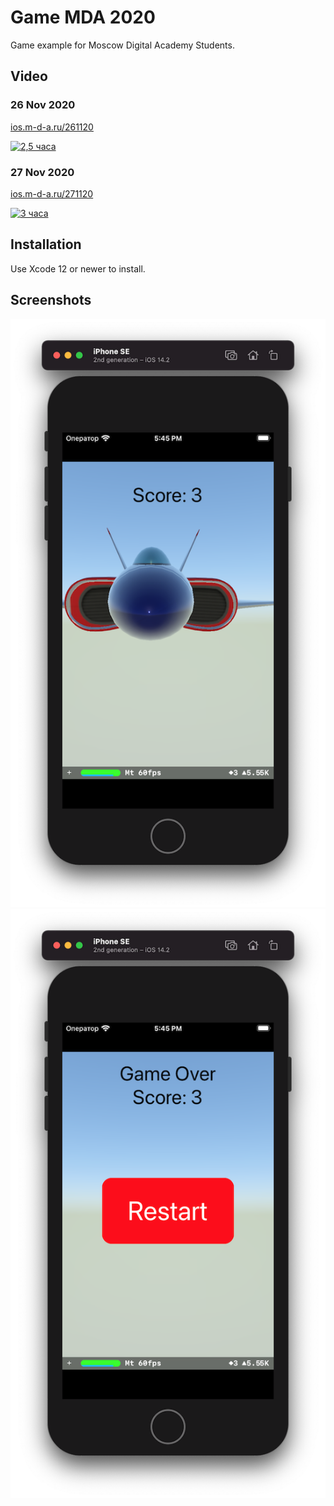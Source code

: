 # Game MDA 2020

Game example for Moscow Digital Academy Students.

## Video

### 26 Nov 2020
[ios.m-d-a.ru/261120](https://ios.m-d-a.ru/261120)

[![2,5 часа](http://img.youtube.com/vi/Y8ySCTILnFM/0.jpg)](https://www.youtube.com/watch?v=Y8ySCTILnFM)

### 27 Nov 2020
[ios.m-d-a.ru/271120](https://ios.m-d-a.ru/271120)

[![3 часа](http://img.youtube.com/vi/JxnQgZZAwmA/0.jpg)](https://www.youtube.com/watch?v=JxnQgZZAwmA)

## Installation

Use Xcode 12 or newer to install.

## Screenshots

![Screenshot1](https://github.com/dbystruev/Game-MDA-2020/blob/main/Game%20MDA%202020/Screenshots/Screenshot01.png?raw=true)
![Screenshot2](https://github.com/dbystruev/Game-MDA-2020/blob/main/Game%20MDA%202020/Screenshots/Screenshot02.png?raw=true)

